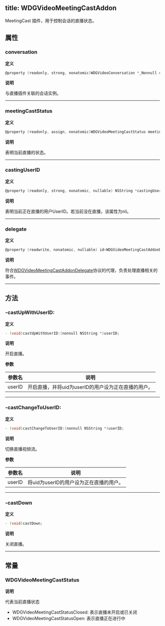 title: WDGVideoMeetingCastAddon
---

MeetingCast 插件，用于控制会话的直播状态。

## 属性

### conversation

**定义**

```objectivec
@property (readonly, strong, nonatomic)WDGVideoConversation *_Nonnull conversation;
```

**说明**

与直播插件关联的会话实例。

---

### meetingCastStatus

**定义**

```objectivec
@property (readonly, assign, nonatomic)WDGVideoMeetingCastStatus meetingCastStatus;
```

**说明**

表明当前直播的状态。

---

### castingUserID

**定义**

```objectivec
@property (readonly, strong, nonatomic, nullable) NSString *castingUserID;
```

**说明**

表明当前正在直播的用户UserID。若当前没在直播，该属性为nil。

---

### delegate

**定义**

```objectivec
@property (readwrite, nonatomic, nullable) id<WDGVideoMeetingCastAddonDelegate>delegate;
```

**说明**

符合[WDGVideoMeetingCastAddonDelegate](../Protocols/WDGVideoMeetingCastAddonDelegate.html)协议的代理，负责处理直播相关的事件。

---

## 方法

### -castUpWithUserID:

**定义**

```objectivec
- (void)castUpWithUserID:(nonnull NSString *)userID;
```

**说明**

开启直播。

**参数**

 参数名 | 说明 
---|---
userID|开启直播，并将uid为userID的用户设为正在直播的用户。

---

### -castChangeToUserID:

**定义**

```objectivec
- (void)castChangeToUserID:(nonnull NSString *)userID;
```

**说明**

切换直播视频流。

**参数**

 参数名 | 说明 
---|---
userID|将uid为userID的用户设为正在直播的用户。

---

### -castDown

**定义**

```objectivec
- (void)castDown;
```

**说明**

关闭直播。

---

## 常量

### WDGVideoMeetingCastStatus

**说明**

代表当前直播状态

- WDGVideoMeetingCastStatusClosed: 表示直播未开启或已关闭
- WDGVideoMeetingCastStatusOpen:   表示直播正在进行中

